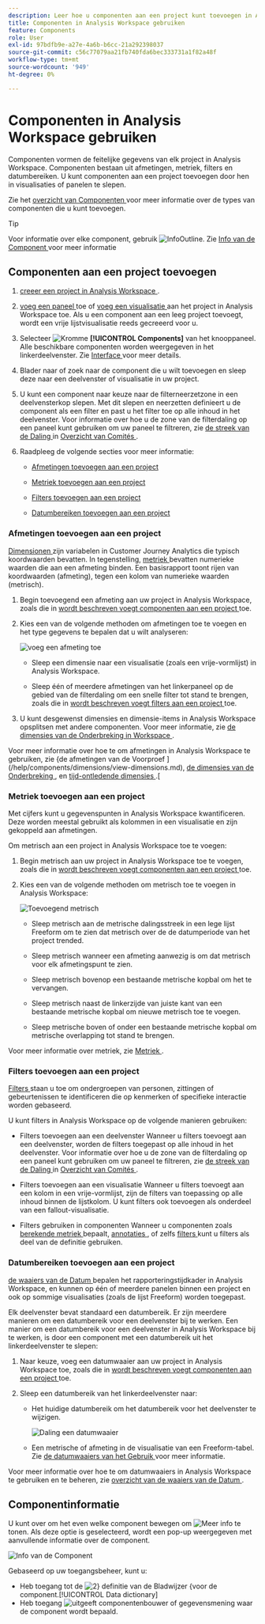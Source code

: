 ```yaml
---
description: Leer hoe u componenten aan een project kunt toevoegen in Analysis Workspace
title: Componenten in Analysis Workspace gebruiken
feature: Components
role: User
exl-id: 97bdfb9e-a27e-4a6b-b6cc-21a292398037
source-git-commit: c56c77079aa21fb740fda6bec333731a1f82a48f
workflow-type: tm+mt
source-wordcount: '949'
ht-degree: 0%

---
```


# Componenten in Analysis Workspace gebruiken

Componenten vormen de feitelijke gegevens van elk project in Analysis Workspace. Componenten bestaan uit afmetingen, metriek, filters en datumbereiken. U kunt componenten aan een project toevoegen door hen in visualisaties of panelen te slepen.

Zie het [ overzicht van Componenten ](/help/components/overview.md) voor meer informatie over de types van componenten die u kunt toevoegen.

>[!TIP]
>
>Voor informatie over elke component, gebruik ![ InfoOutline ](/help/assets/icons/InfoOutline.svg). Zie [ Info van de Component ](#component-info) voor meer informatie

## Componenten aan een project toevoegen

1. [ creeer een project in Analysis Workspace ](/help/analysis-workspace/build-workspace-project/create-projects.md).

1. [ voeg een paneel ](/help/analysis-workspace/c-panels/panels.md#create-a-panel) toe of [ voeg een visualisatie ](/help/analysis-workspace/visualizations/freeform-analysis-visualizations.md#add-visualizations-to-a-panel) aan het project in Analysis Workspace toe. Als u een component aan een leeg project toevoegt, wordt een vrije lijstvisualisatie reeds gecreeerd voor u.

1. Selecteer ![ Kromme ](/help/assets/icons/Curate.svg) **[!UICONTROL Components]** van het knooppaneel. Alle beschikbare componenten worden weergegeven in het linkerdeelvenster. Zie [ Interface ](/help/analysis-workspace/home.md#interface) voor meer details.

1. Blader naar of zoek naar de component die u wilt toevoegen en sleep deze naar een deelvenster of visualisatie in uw project.

1. U kunt een component naar keuze naar de filterneerzetzone in een deelvensterkop slepen. Met dit slepen en neerzetten definieert u de component als een filter en past u het filter toe op alle inhoud in het deelvenster.
Voor informatie over hoe u de zone van de filterdaling op een paneel kunt gebruiken om uw paneel te filtreren, zie [ de streek van de Daling ](/help/analysis-workspace/c-panels/panels.md#drop-zone) in [ Overzicht van Comités ](/help/analysis-workspace/c-panels/panels.md).

1. Raadpleeg de volgende secties voor meer informatie:

   * [Afmetingen toevoegen aan een project](#add-dimensions-to-a-project)

   * [Metriek toevoegen aan een project](#add-metrics-to-a-project)

   * [Filters toevoegen aan een project](#add-filters-to-a-project)

   * [Datumbereiken toevoegen aan een project](#add-date-ranges-to-a-project)

### Afmetingen toevoegen aan een project

[ Dimensionen ](/help/components/dimensions/overview.md) zijn variabelen in Customer Journey Analytics die typisch koordwaarden bevatten. In tegenstelling, [ metriek ](/help/components/calc-metrics/calc-metr-overview.md) bevatten numerieke waarden die aan een afmeting binden. Een basisrapport toont rijen van koordwaarden (afmeting), tegen een kolom van numerieke waarden (metrisch).

1. Begin toevoegend een afmeting aan uw project in Analysis Workspace, zoals die in [ wordt beschreven voegt componenten aan een project ](#add-components-to-a-project) toe.

1. Kies een van de volgende methoden om afmetingen toe te voegen en het type gegevens te bepalen dat u wilt analyseren:

   ![ voeg een afmeting ](/help/components/assets/add-dimension.gif) toe

   * Sleep een dimensie naar een visualisatie (zoals een vrije-vormlijst) in Analysis Workspace.

   * Sleep één of meerdere afmetingen van het linkerpaneel op de gebied van de filterdaling om een snelle filter tot stand te brengen, zoals die in [ wordt beschreven voegt filters aan een project ](#add-filters-to-a-project) toe.

1. U kunt desgewenst dimensies en dimensie-items in Analysis Workspace opsplitsen met andere componenten. Voor meer informatie, zie [ de dimensies van de Onderbreking in Workspace ](/help/components/dimensions/t-breakdown-fa.md).

Voor meer informatie over hoe te om afmetingen in Analysis Workspace te gebruiken, zie {de afmetingen van de Voorproef ](/help/components/dimensions/view-dimensions.md), [ de dimensies van de Onderbreking ](/help/components/dimensions/t-breakdown-fa.md), en [ tijd-ontledende dimensies ](/help/components/dimensions/time-parting-dimensions.md).[

### Metriek toevoegen aan een project

Met cijfers kunt u gegevenspunten in Analysis Workspace kwantificeren. Deze worden meestal gebruikt als kolommen in een visualisatie en zijn gekoppeld aan afmetingen.

Om metrisch aan een project in Analysis Workspace toe te voegen:

1. Begin metrisch aan uw project in Analysis Workspace toe te voegen, zoals die in [ wordt beschreven voegt componenten aan een project ](#add-components-to-a-project) toe.



1. Kies een van de volgende methoden om metrisch toe te voegen in Analysis Workspace:

   ![ Toevoegend metrisch ](/help/components/assets/add-metric.gif)

   * Sleep metrisch aan de metrische dalingsstreek in een lege lijst Freeform om te zien dat metrisch over de de datumperiode van het project trended.

   * Sleep metrisch wanneer een afmeting aanwezig is om dat metrisch voor elk afmetingspunt te zien.

   * Sleep metrisch bovenop een bestaande metrische kopbal om het te vervangen.

   * Sleep metrisch naast de linkerzijde van juiste kant van een bestaande metrische kopbal om nieuwe metrisch toe te voegen.

   * Sleep metrische boven of onder een bestaande metrische kopbal om metrische overlapping tot stand te brengen.


Voor meer informatie over metriek, zie [ Metriek ](/help/components/apply-create-metrics.md).

### Filters toevoegen aan een project

[ Filters ](/help/components/filters/filters-overview.md) staan u toe om ondergroepen van personen, zittingen of gebeurtenissen te identificeren die op kenmerken of specifieke interactie worden gebaseerd.

U kunt filters in Analysis Workspace op de volgende manieren gebruiken:

* Filters toevoegen aan een deelvenster
Wanneer u filters toevoegt aan een deelvenster, worden de filters toegepast op alle inhoud in het deelvenster.
Voor informatie over hoe u de zone van de filterdaling op een paneel kunt gebruiken om uw paneel te filtreren, zie [ de streek van de Daling ](/help/analysis-workspace/c-panels/panels.md#drop-zone) in [ Overzicht van Comités ](/help/analysis-workspace/c-panels/panels.md).

* Filters toevoegen aan een visualisatie
Wanneer u filters toevoegt aan een kolom in een vrije-vormlijst, zijn de filters van toepassing op alle inhoud binnen de lijstkolom. U kunt filters ook toevoegen als onderdeel van een fallout-visualisatie.

* Filters gebruiken in componenten
Wanneer u componenten zoals [ berekende metriek ](/help/components/calc-metrics/cm-workflow/metrics-with-segments.md) bepaalt, [ annotaties ](/help/components/annotations/create-annotations.md#annotation-builder), of zelfs [ filters ](/help/components/filters/filter-builder.md) kunt u filters als deel van de definitie gebruiken.


### Datumbereiken toevoegen aan een project

[ de waaiers van de Datum ](/help/components/date-ranges/overview.md) bepalen het rapporteringstijdkader in Analysis Workspace, en kunnen op één of meerdere panelen binnen een project en ook op sommige visualisaties (zoals de lijst Freeform) worden toegepast.

Elk deelvenster bevat standaard een datumbereik. Er zijn meerdere manieren om een datumbereik voor een deelvenster bij te werken. Een manier om een datumbereik voor een deelvenster in Analysis Workspace bij te werken, is door een component met een datumbereik uit het linkerdeelvenster te slepen:

1. Naar keuze, voeg een datumwaaier aan uw project in Analysis Workspace toe, zoals die in [ wordt beschreven voegt componenten aan een project ](#add-components-to-a-project) toe.

1. Sleep een datumbereik van het linkerdeelvenster naar:

   * Het huidige datumbereik om het datumbereik voor het deelvenster te wijzigen.

     ![ Daling een datumwaaier ](assets/add-date-range.gif)

   * Een metrische of afmeting in de visualisatie van een Freeform-tabel. Zie [ de datumwaaiers van het Gebruik ](/help/components/date-ranges/overview.md#use-date-ranges) voor meer informatie.

Voor meer informatie over hoe te om datumwaaiers in Analysis Workspace te gebruiken en te beheren, zie [ overzicht van de waaiers van de Datum ](/help/components/date-ranges/overview.md).

## Componentinformatie

U kunt over om het even welke component bewegen om ![ Meer info ](/help/assets/icons/InfoOutline.svg) te tonen. Als deze optie is geselecteerd, wordt een pop-up weergegeven met aanvullende informatie over de component.

![ Info van de Component ](assets/component-info.png)

Gebaseerd op uw toegangsbeheer, kunt u:

* Heb toegang tot de ![ 2} definitie van de Bladwijzer ](/help/assets/icons/Bookmark.svg) {voor de component.[!UICONTROL Data dictionary]
* Heb toegang ![ uitgeeft ](/help/assets/icons/Edit.svg) componentenbouwer of gegevensmening waar de component wordt bepaald.
